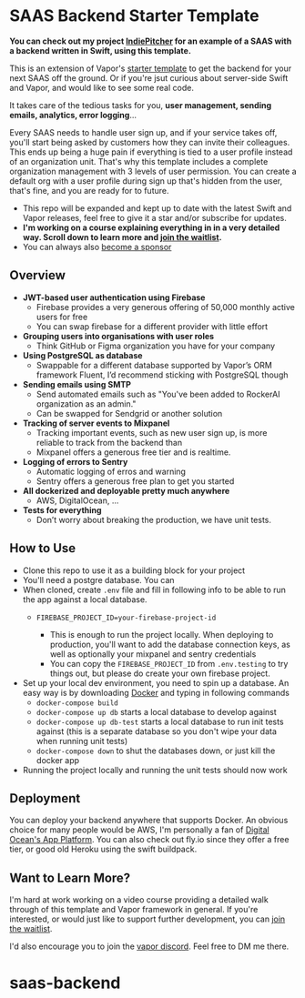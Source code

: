 # SAAS Backend Starter Template

**You can check out my project [IndiePitcher](https://indiepitcher.com) for an example of a SAAS with a backend written in Swift, using this template.**

This is an extension of Vapor's [starter template](https://github.com/vapor/template) to get the backend for your next SAAS off the ground. Or if you're jsut curious about server-side Swift and Vapor, and would like to see some real code.

It takes care of the tedious tasks for you, **user management, sending emails, analytics, error logging**...

Every SAAS needs to handle user sign up, and if your service takes off, you'll start being asked by customers how they can invite their colleagues. This ends up being a huge pain if everything is tied to a user profile instead of an organization unit. That's why this template includes a complete organization management with 3 levels of user permission. You can create a default org with a user profile during sign up that's hidden from the user, that's fine, and you are ready for to future.

- This repo will be expanded and kept up to date with the latest Swift and Vapor releases, feel free to give it a star and/or subscribe for updates.
- **I'm working on a course explaining everything in in a very detailed way. Scroll down to learn more and [join the waitlist](https://tally.so/r/wbdgqg).**
- You can always also [become a sponsor](https://github.com/sponsors/petrpavlik)

## Overview
- **JWT-based user authentication using Firebase**
  - Firebase provides a very generous offering of 50,000 monthly active users for free
  - You can swap firebase for a different provider with little effort
- **Grouping users into organisations with user roles**
  - Think GitHub or Figma organization you have for your company
- **Using PostgreSQL as database**
  - Swappable for a different database supported by Vapor’s ORM framework Fluent, I’d recommend sticking with PostgreSQL though
- **Sending emails using SMTP**
  - Send automated emails such as "You've been added to RockerAI organization as an admin."
  - Can be swapped for Sendgrid or another solution
- **Tracking of server events to Mixpanel**
  - Tracking important events, such as new user sign up, is more reliable to track from the backend than
  - Mixpanel offers a generous free tier and is realtime.
- **Logging of errors to Sentry**
  - Automatic logging of erros and warning
  - Sentry offers a generous free plan to get you started
- **All dockerized and deployable pretty much anywhere**
  - AWS, DigitalOcean, ...
- **Tests for everything**
  - Don’t worry about breaking the production, we have unit tests.


 
## How to Use
- Clone this repo to use it as a building block for your project
- You'll need a postgre database. You can 
- When cloned, create `.env` file and fill in following info to be able to run the app against a local database.
  - ```
    FIREBASE_PROJECT_ID=your-firebase-project-id
    ```
    - This is enough to run the project locally. When deploying to production, you'll want to add the database connection keys, as well as optionally your mixpanel and sentry credentials
    - You can copy the `FIREBASE_PROJECT_ID` from `.env.testing` to try things out, but please do create your own firebase project.
- Set up your local dev environment, you need to spin up a database. An easy way is by downloading [Docker](https://www.docker.com) and typing in following commands
  - `docker-compose build`
  - `docker-compose up db` starts a local database to develop against
  - `docker-compose up db-test` starts a local database to run init tests against (this is a separate database so you don't wipe your data when running unit tests)
  - `docker-compose down` to shut the databases down, or just kill the docker app
- Running the project locally and running the unit tests should now work



## Deployment
You can deploy your backend anywhere that supports Docker. An obvious choice for many people would be AWS, I'm personally a fan of [Digital Ocean's App Platform](https://m.do.co/c/9e21fc78af92). 
You can also check out fly.io since they offer a free tier, or good old Heroku using the swift buildpack.



## Want to Learn More?
I'm hard at work working on a video course providing a detailed walk through of this template and Vapor framework in general. If you're interested, or would just like to support further development, you can [join the waitlist](https://forms.indiepitcher.com/BdmkCi).

I'd also encourage you to join the [vapor discord](https://discord.gg/vapor). Feel free to DM me there.

# saas-backend
